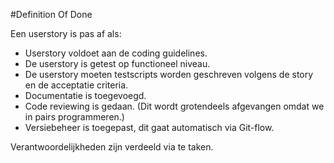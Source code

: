 #Definition Of Done

Een userstory is pas af als:

- Userstory voldoet aan de coding guidelines.
- De userstory is getest op functioneel niveau.
- De userstory moeten testscripts worden geschreven volgens de story en de acceptatie criteria.
- Documentatie is toegevoegd.
- Code reviewing is gedaan. (Dit wordt grotendeels afgevangen omdat we in pairs programmeren.)
- Versiebeheer is toegepast, dit gaat automatisch via Git-flow.

Verantwoordelijkheden zijn verdeeld via te taken.
